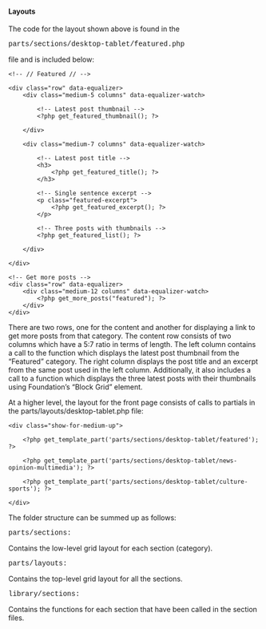 <style>
	.code {
		font-size: 14;
		font-family: courier;
	}
</style>

<h4>Layouts</h4>

The code for the layout shown above is found in the

<p class="code">parts/sections/desktop-tablet/featured.php</p>

file and is included below:

	<!-- // Featured // -->

	<div class="row" data-equalizer>
		<div class="medium-5 columns" data-equalizer-watch>	

			<!-- Latest post thumbnail -->
			<?php get_featured_thumbnail(); ?>

		</div>

		<div class="medium-7 columns" data-equalizer-watch>

			<!-- Latest post title -->
			<h3>
				<?php get_featured_title(); ?>
			</h3>

			<!-- Single sentence excerpt -->
			<p class="featured-excerpt">
				<?php get_featured_excerpt(); ?>
			</p>

			<!-- Three posts with thumbnails --> 
			<?php get_featured_list(); ?>
			
		</div>

	</div>

	<!-- Get more posts -->
	<div class="row" data-equalizer>
		<div class="medium-12 columns" data-equalizer-watch>
			<?php get_more_posts("featured"); ?>
		</div>
	</div>

There are two rows, one for the content and another for displaying a link to get more posts from that category. The content row consists of two columns which have a 5:7 ratio in terms of length. The left column contains a call to the function which displays the latest post thumbnail from the “Featured” category. The right column displays the post title and an excerpt from the same post used in the left column. Additionally, it also includes a call to a function which displays the three latest posts with their thumbnails using Foundation’s “Block Grid” element.

At a higher level, the layout for the front page consists of calls to partials in the parts/layouts/desktop-tablet.php file:

	<div class="show-for-medium-up">

		<?php get_template_part('parts/sections/desktop-tablet/featured'); ?>

		<?php get_template_part('parts/sections/desktop-tablet/news-opinion-multimedia'); ?>

		<?php get_template_part('parts/sections/desktop-tablet/culture-sports'); ?>

	</div>

The folder structure can be summed up as follows:

<p class="code">parts/sections:</p>

Contains the low-level grid layout for each section (category).

<p class="code">parts/layouts:</p>

Contains the top-level grid layout for all the sections.

<p class="code">library/sections:</p>

Contains the functions for each section that have been called in the section files. 

